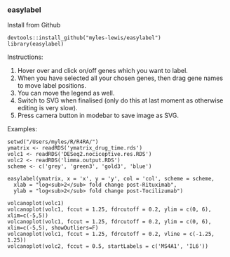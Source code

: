 ### easylabel

Install from Github
```
devtools::install_github("myles-lewis/easylabel")
library(easylabel)
```

Instructions:
1. Hover over and click on/off genes which you want to label.
2. When you have selected all your chosen genes, then drag gene names to move label positions.
3. You can move the legend as well.
4. Switch to SVG when finalised (only do this at last moment as otherwise editing is very slow).
5. Press camera button in modebar to save image as SVG.

Examples:

```
setwd("/Users/myles/R/R4RA/")
ymatrix <- readRDS('ymatrix_drug_time.rds')
volc1 <- readRDS('DESeq2.nociceptive.res.RDS')
volc2 <- readRDS('limma.output.RDS')
scheme <- c('grey', 'green3', 'gold3', 'blue')

easylabel(ymatrix, x = 'x', y = 'y', col = 'col', scheme = scheme,
  xlab = "log<sub>2</sub> fold change post-Rituximab",
  ylab = "log<sub>2</sub> fold change post-Tocilizumab")

volcanoplot(volc1)
volcanoplot(volc1, fccut = 1.25, fdrcutoff = 0.2, ylim = c(0, 6), xlim=c(-5,5))
volcanoplot(volc1, fccut = 1.25, fdrcutoff = 0.2, ylim = c(0, 6), xlim=c(-5,5), showOutliers=F)
volcanoplot(volc1, fccut = 1.25, fdrcutoff = 0.2, vline = c(-1.25, 1.25))
volcanoplot(volc2, fccut = 0.5, startLabels = c('MS4A1', 'IL6'))
```
